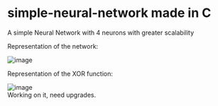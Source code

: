 # simple-neural-network made in C

A simple Neural Network with 4 neurons with greater scalability<br>

Representation of the network:<br>

![image](https://github.com/user-attachments/assets/f3bf8778-96b8-472b-ab49-d81653cd0551)
<br>

Representation of the XOR function:<br>

![image](https://github.com/user-attachments/assets/07663c2c-a912-4413-a708-888682f31631)
<br>
Working on it, need upgrades.
